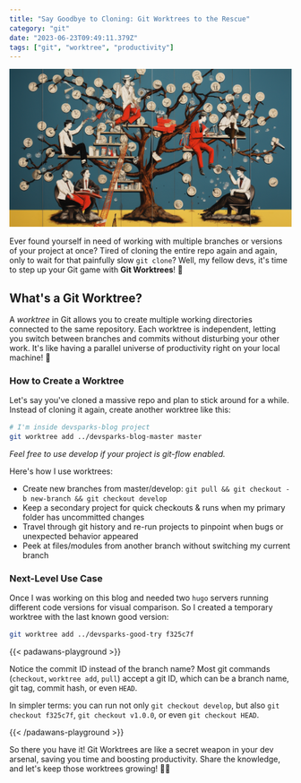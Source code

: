 ```yaml
---
title: "Say Goodbye to Cloning: Git Worktrees to the Rescue"
category: "git"
date: "2023-06-23T09:49:11.379Z"
tags: ["git", "worktree", "productivity"]
---
```


![Tree oldschool illustration](./04-git-worktree.png)

Ever found yourself in need of working with multiple branches or versions of your project at once? Tired of cloning the entire repo again and again, only to wait for that painfully slow `git clone`? Well, my fellow devs, it's time to step up your Git game with **Git Worktrees**! 🌳

## What's a Git Worktree?

A _worktree_ in Git allows you to create multiple working directories connected to the same repository. Each worktree is independent, letting you switch between branches and commits without disturbing your other work. It's like having a parallel universe of productivity right on your local machine! 🚀

### How to Create a Worktree

Let's say you've cloned a massive repo and plan to stick around for a while. Instead of cloning it again, create another worktree like this:

```bash
# I'm inside devsparks-blog project
git worktree add ../devsparks-blog-master master
```

_Feel free to use develop if your project is git-flow enabled._

Here's how I use worktrees:

- Create new branches from master/develop: `git pull && git checkout -b new-branch && git checkout develop`
- Keep a secondary project for quick checkouts & runs when my primary folder has uncommitted changes
- Travel through git history and re-run projects to pinpoint when bugs or unexpected behavior appeared
- Peek at files/modules from another branch without switching my current branch

### Next-Level Use Case

Once I was working on this blog and needed two `hugo` servers running different code versions for visual comparison. So I created a temporary worktree with the last known good version:

```bash
git worktree add ../devsparks-good-try f325c7f
```

{{< padawans-playground >}}

Notice the commit ID instead of the branch name? Most git commands (`checkout`, `worktree add`, `pull`) accept a git ID, which can be a branch name, git tag, commit hash, or even `HEAD`.

In simpler terms: you can run not only `git checkout develop`, but also `git checkout f325c7f`, `git checkout v1.0.0`, or even `git checkout HEAD`.

{{< /padawans-playground >}}

So there you have it! Git Worktrees are like a secret weapon in your dev arsenal, saving you time and boosting productivity. Share the knowledge, and let's keep those worktrees growing! 🌳🔥